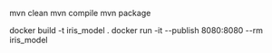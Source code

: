 mvn clean
mvn compile
mvn package

docker build -t iris_model .
docker run -it --publish 8080:8080 --rm iris_model

